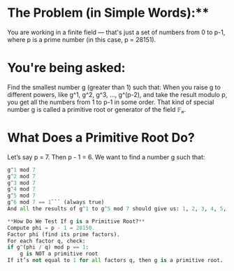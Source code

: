 # The Problem (in Simple Words):**
You are working in a finite field — that's just a set of numbers from 0 to p-1, where p is a prime number (in this case, p = 28151).

# You're being asked:
Find the smallest number g (greater than 1) such that:
When you raise g to different powers, like g^1, g^2, g^3, ..., g^(p-2), and take the result modulo p, you get all the numbers from 1 to p-1 in some order.
That kind of special number g is called a primitive root or generator of the field 𝔽ₚ.

# What Does a Primitive Root Do?
Let’s say p = 7. Then p - 1 = 6. We want to find a number g such that:
```python
g^1 mod 7
g^2 mod 7
g^3 mod 7
g^4 mod 7
g^5 mod 7
g^6 mod 7 == 1``` (always true)
And all the results of g^1 to g^5 mod 7 should give us: 1, 2, 3, 4, 5, 6 (in some order). If that happens, then g is a primitive root.

**How Do We Test If g is a Primitive Root?**
Compute phi = p - 1 = 28150.
Factor phi (find its prime factors).
For each factor q, check:
if g^(phi / q) mod p == 1:
    g is NOT a primitive root
If it’s not equal to 1 for all factors q, then g is a primitive root.
